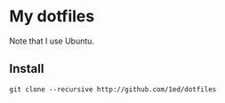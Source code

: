 # My dotfiles

Note that I use Ubuntu.

## Install

    git clone --recursive http://github.com/1ed/dotfiles

